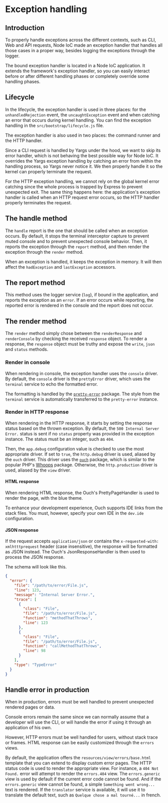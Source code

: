 # Exception handling

## Introduction

To properly handle exceptions across the different contexts, such as CLI, Web and API requests, Node IoC made an exception handler that handles all those cases in a proper way, besides logging the exceptions through the logger.

The bound exception handler is located in a Node IoC application.
It extends the framework's exception handler, so you can easily interact before or after different handling phases or completely override some handling phases.



## Lifecycle

In the lifecycle, the exception handler is used in three places: for the `unhandledRejection` event, the `uncaughtException` event and when catching an error that occurs during kernel handling.
You can find the exception handling in the `src/bootstrap/lifecycle.js` file.

The exception handler is also used in two places: the command runner and the HTTP handler.

Since a CLI request is handled by Yargs under the hood, we want to skip its error handler, which is not behaving the best possible way for Node IoC.
It overrides the Yargs exception handling by catching an error from within the handling process, so Yargs never notice it.
We then properly handle it so the kernel can properly terminate the request.

For the HTTP exception handling, we cannot rely on the global kernel error catching since the whole process is trapped by Express to prevent unexpected exit.
The same thing happens here: the application's exception handler is called when an HTTP request error occurs, so the HTTP handler properly terminates the request.



## The handle method

The `handle` report is the one that should be called when an exception occurs.
By default, it stops the terminal interceptor capture to prevent muted console and to prevent unexpected console behavior.
Then, it reports the exception through the `report` method, and then render the exception through the `render` method.

When an exception is handled, it keeps the exception in memory.
It will then affect the `hadException` and `lastException` accessors.



## The report method

This method uses the logger service (`log`), if bound in the application, and reports the exception as an `error`.
If an error occurs while reporting, the reported error is rendered in the console and the report does not occur.



## The render method

The `render` method simply chose between the `renderResponse` and `renderConsole` by checking the received `response` object.
To render a response, the `response` object must be truthy and expose the `write`, `json` and `status` methods.



### Render in console

When rendering in console, the exception handler uses the `console` driver.
By default, the `console` driver is the `prettyError` driver, which uses the `terminal` service to echo the formatted error.

The formatting is handled by the [`pretty-error`](https://github.com/AriaMinaei/pretty-error) package.
The style from the `terminal` service is automatically transferred to the `pretty-error` instance.



### Render in HTTP response

When rendering in the HTTP response, it starts by setting the response status based on the thrown exception.
By default, the `500 Internal Server Error.` status is sent if no `status` property was provided in the exception instance.
The status must be an integer, such as `404`.

Then, the `app.debug` configuration value is checked to use the most appropriate driver.
If set to `true`, the `http.debug` driver is used, aliased by the `ouch` driver.
This driver uses the [`ouch`](https://github.com/quorrajs/Ouch) package, which is similar to the popular PHP's [Whoops](https://github.com/filp/whoops) package.
Otherwise, the `http.production` driver is used, aliased by the `view` driver.



#### HTML response

When rendering HTML response, the Ouch's PrettyPageHandler is used to render the page, with the blue theme.

To enhance your development experience, Ouch supports IDE links from the stack files.
You must, however, specify your own IDE in the `dev.ide` configuration.



#### JSON response

If the request accepts `application/json` or contains the `x-requested-with: xmlhtttprequest` header (case insensitive), the response will be formatted as JSON instead.
The Ouch's JsonResponseHandler is then used to process the JSON response.

The schema will look like this.

```json
{
  "error": {
    "file": "/path/to/error/File.js",
    "line": 123,
    "message": "Internal Server Error.",
    "trace": [
      {
        "class": "File",
        "file": "/path/to/error/File.js",
        "function": "methodThatThrows",
        "line": 123
      },
      {
        "class": "File",
        "file": "/path/to/error/File.js",
        "function": "callMethodThatThrows",
        "line": 98
      }
    ],
    "type": "TypeError"
  }
}
```



## Handle error in production

When in production, errors must be well handled to prevent unexpected rendered pages or data.

Console errors remain the same since we can normally assume that a developer will use the CLI, or will handle the error if using it through an application of his own.

However, HTTP errors must be well handled for users, without stack trace or frames.
HTML response can be easily customized through the `errors` views.

By default, the application offers the `resources/view/errors/base.html` template that you can extend to display custom error pages.
The HTTP status code is used to render the appropriate view.
For instance, a `404 Not Found.` error will attempt to render the `errors.404` view.
The `errors.generic` view is used by default if the current error code cannot be found.
And if the `errors.generic` view cannot be found, a simple `Something went wrong...` text is rendered.
If the `translator` service is available, it will use it to translate the default text, such as `Quelque chose a mal tourné...` in french.
